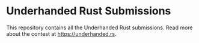 # Underhanded Rust Submissions

This repository contains all the Underhanded Rust submissions. Read more about
the contest at https://underhanded.rs.
